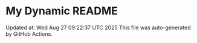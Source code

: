 # My Dynamic README
Updated at: Wed Aug 27 09:22:37 UTC 2025
This file was auto-generated by GitHub Actions.
